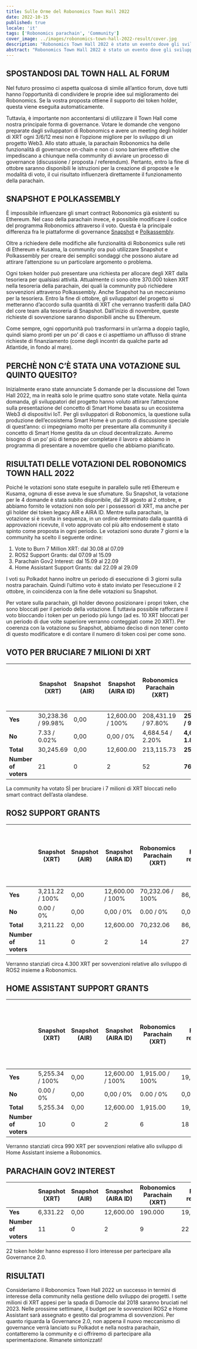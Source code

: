 ```yaml
---
title: Sulle Orme del Robonomics Town Hall 2022
date: 2022-10-15
published: true
locale: 'it'
tags: ['Robonomics parachain', 'Community']
cover_image: ../images/robonomics-town-hall-2022-result/cover.jpg
description: "Robonomics Town Hall 2022 è stato un evento dove gli sviluppatori del progetto Robonomics hanno cercato di testare gli strumenti di governance attualmente disponibili per i token holder di XRT. Ora il progetto può creare sondaggi per i possessori del token XRT su Ethereum e, soprattutto, dispone di uno strumento per la gestione della governance nell’ecosistema Polkadot."
abstract: "Robonomics Town Hall 2022 è stato un evento dove gli sviluppatori del progetto Robonomics hanno cercato di testare gli strumenti di governance attualmente disponibili per i token holder di XRT. Ora il progetto può creare sondaggi per i possessori del token XRT su Ethereum e, soprattutto, dispone di uno strumento per la gestione della governance nell’ecosistema Polkadot."
---
```


## SPOSTANDOSI DAL TOWN HALL AL FORUM

Nel futuro prossimo ci aspetta qualcosa di simile all’antico forum, dove tutti hanno l’opportunità di condividere le proprie idee sul miglioramento dei Robonomics. Se la vostra proposta ottiene il supporto dei token holder, questa viene eseguita automaticamente.

Tuttavia, è importante non accontentarsi di utilizzare il Town Hall come nostra principale forma di governance. Votare le domande che vengono preparate dagli sviluppatori di Robonomics e avere un meeting degli holder di XRT ogni 3/6/12 mesi non è l’opzione migliore per lo sviluppo di un progetto Web3. Allo stato attuale, la parachain Robonomics ha delle funzionalità di governance on-chain e non ci sono barriere effettive che impediscano a chiunque nella community di avviare un processo di governance (discussione / proposta / referendum). Pertanto, entro la fine di ottobre saranno disponibili le istruzioni per la creazione di proposte e le modalità di voto, il cui risultato influenzerà direttamente il funzionamento della parachain.

## SNAPSHOT E POLKASSEMBLY

È impossibile influenzare gli smart contract Robonomics già esistenti su Ethereum. Nel caso della parachain invece, è possibile modificare il codice del programma Robonomics attraverso il voto. Questa è la principale differenza fra le piattaforme di governance [Snapshot](https://snapshot.org/#/developers.robonomics.eth) e [Polkassembly](https://robonomics.polkassembly.io/).

Oltre a richiedere delle modifiche alle funzionalità di Robonomics sulle reti di Ethereum e Kusama, la community ora può utilizzare Snapshot e Polkassembly per creare dei semplici sondaggi che possono aiutare ad attirare l’attenzione su un particolare argomento o problema.

Ogni token holder può presentare una richiesta per allocare degli XRT dalla tesoriera per qualsiasi attività. Attualmente ci sono oltre 370.000 token XRT nella tesoreria della parachain, dei quali la community può richiedere sovvenzioni attraverso Polkassembly. Anche Snapshot ha un meccanismo per la tesoriera. Entro la fine di ottobre, gli sviluppatori del progetto si metteranno d’accordo sulla quantità di XRT che verranno trasferiti dalla DAO del core team alla tesoreria di Snapshot. Dall’inizio di novembre, queste richieste di sovvenzione saranno disponibili anche su Ethereum.   

Come sempre, ogni opportunità può trasformarsi in un’arma a doppio taglio, quindi siamo pronti per un po’ di caos e ci aspettiamo un afflusso di strane richieste di finanziamento (come degli incontri da qualche parte ad Atlantide, in fondo al mare).

## PERCHÈ NON C’È STATA UNA VOTAZIONE SUL QUINTO QUESITO?

Inizialmente erano state annunciate 5 domande per la discussione del Town Hall 2022, ma in realtà solo le prime quattro sono state votate. Nella quinta domanda, gli sviluppatori del progetto hanno voluto attirare l’attenzione sulla presentazione del concetto di Smart Home basata su un ecosistema Web3 di dispositivi IoT. Per gli sviluppatori di Robonomics, la questione sulla produzione dell’ecosistema Smart Home è un punto di discussione speciale di quest’anno: ci impegniamo molto per presentare alla community il concetto di Smart Home gestita da un cloud decentralizzato. Avremo bisogno di un po’ più di tempo per completare il lavoro e abbiamo in programma di presentare a novembre quello che abbiamo pianificato.

## RISULTATI DELLE VOTAZIONI DEL ROBONOMICS TOWN HALL 2022

Poiché le votazioni sono state eseguite in parallelo sulle reti Ethereum e Kusama, ognuna di esse aveva le sue sfumature. Su Snapshot, la votazione per le 4 domande è stata subito disponibile, dal 28 agosto al 2 ottobre, e abbiamo fornito le votazioni non solo per i possessori di XRT, ma anche per gli holder dei token legacy AIR e AIRA ID. Mentre sulla parachain, la votazione si è svolta in sequenza, in un ordine determinato dalla quantità di approvazioni ricevute, il voto approvato col più alto endosement è stato spinto come proposta in ogni periodo. Le votazioni sono durate 7 giorni e la community ha scelto il seguente ordine:

1. Vote to Burn 7 Million XRT: dal 30.08 al 07.09
2. ROS2 Support Grants: dal 07.09 al 15.09
3. Parachain Gov2 Interest: dal 15.09 al 22.09
4. Home Assistant Support Grants: dal 22.09 al 29.09

I voti su Polkadot hanno inoltre un periodo di esecuzione di 3 giorni sulla nostra parachain. Quindi l’ultimo voto è stato inviato per l’esecuzione il 2 ottobre, in coincidenza con la fine delle votazioni su Snapshot.

Per votare sulla parachain, gli holder devono posizionare i propri token, che sono bloccati per il periodo della votazione. È tuttavia possibile rafforzare il voto bloccando i token per un periodo più lungo (ad es. 10 XRT bloccati per un periodo di due volte superiore verranno conteggiati come 20 XRT). Per coerenza con la votazione su Snapshot, abbiamo deciso di non tener conto di questo modificatore e di contare il numero di token così per come sono.


## VOTO PER BRUCIARE 7 MILIONI DI XRT

<div class="big-table">

  |                        | Snapshot (XRT)     | Snapshot (AIR) | Snapshot (AIRA ID) | Robonomics Parachain (XRT) | Final results            | Turnout versus circulating supply (1,637,942 XRT) |
  |------------------------|--------------------|----------------|--------------------|----------------------------|--------------------------|---------------------------------------------------|                                             
  | **Yes**                | 30,238.36 / 99.98% | 0,00           | 12,600.00 / 100%   | 208,431.19 / 97.80%        | **251,269.55 / 98.17%**  | 15.34%                                            |
  | **No**                 | 7.33 / 0.02%       | 0,00           | 0,00 / 0%          | 4,684.54 / 2.20%           | **4,691.87 / 1.83%**     | 0.29%                                             |
  | **Total**              | 30,245.69          | 0,00           | 12,600.00          | 213,115.73                 | **255,961.42**           | 15.63%                                            |
  | **Number of voters**   | 21                 | 0              | 2                  | 52                         | **76**                   |                                                   |

</div>

La community ha votato SÌ per bruciare i 7 milioni di XRT bloccati nello smart contract dell’asta olandese.

## ROS2 SUPPORT GRANTS

<div class="big-table">

|                        | Snapshot (XRT)     | Snapshot (AIR) | Snapshot (AIRA ID) | Robonomics Parachain (XRT) | Final results        | Budget of ROS2 Grants (1 yes/no vote XRT = ± 20 grant XRT)|
|------------------------|--------------------|----------------|--------------------|----------------------------|----------------------|-----------------------------------------------------------| 
| **Yes**                | 3,211.22 / 100%    | 0,00           | 12,600.00 / 100%   | 70,232.06 / 100%           | 86,043.28            | +4,302.16                                                 |
| **No**                 | 0.00 / 0%          | 0,00           | 0,00 / 0%          | 0.00 / 0%                  | 0,00                 | -0.00                                                     |
| **Total**              | 3,211.22           | 0,00           | 12,600.00          | 70,232.06                  | 86,043.28            | **4,302.16**                                              |
| **Number of voters**   | 11                 | 0              | 2                  | 14                         | 27                   |                                                           |

</div>

Verranno stanziati circa 4.300 XRT per sovvenzioni relative allo sviluppo di ROS2 insieme a Robonomics.

## HOME ASSISTANT SUPPORT GRANTS


<div class="big-table">

|                        | Snapshot (XRT)     | Snapshot (AIR) | Snapshot (AIRA ID) | Robonomics Parachain (XRT) | Final results        | Budget of Hass Grants (1 yes/no vote XRT = ± 20 grant XRT) |
|------------------------|--------------------|----------------|--------------------|----------------------------|----------------------|------------------------------------------------------------| 
| **Yes**                | 5,255.34 / 100%    | 0,00           | 12,600.00 / 100%   | 1,915.00 / 100%            | 19,770.34            | +988.52                                                    |
| **No**                 | 0.00 / 0%          | 0,00           | 0,00 / 0%          | 0.00 / 0%                  | 0,00                 | -0.00                                                      |
| **Total**              | 5,255.34           | 0,00           | 12,600.00          | 1,915.00                   | 19,770.34            | **988.52**                                                 |
| **Number of voters**   | 10                 | 0              | 2                  | 6                          | 18                   |                                                            |


</div>

Verranno stanziati circa 990 XRT per sovvenzioni relative allo sviluppo di Home Assistant insieme a Robonomics.

## PARACHAIN GOV2 INTEREST

<div class="big-table">

|                     | Snapshot (XRT) | Snapshot (AIR)     | Snapshot (AIRA ID) | Robonomics Parachain (XRT) | Final results |
|---------------------|----------------|--------------------|--------------------|----------------------------|---------------|
| **Yes**             | 6,331.22       | 0,00               | 12,600.00          | 190.000                    | 19,121.22     |
| **Number of voters**| 11             | 0                  | 2                  | 9                          | 22            |

</div>

22 token holder hanno espresso il loro interesse per partecipare alla Governance 2.0.

## RISULTATI

Consideriamo il Robonomics Town Hall 2022 un successo in termini di interesse della community nella gestione dello sviluppo dei progetti. I sette milioni di XRT appesi per la spada di Damocle dal 2018 saranno bruciati nel 2023. Nelle prossime settimane, il budget per le sovvenzioni ROS2 e Home Assistant sarà assegnato e gestito dal programma di sovvenzioni.
Per quanto riguarda la Governance 2.0, non appena il nuovo meccanismo di governance verrà lanciato su Polkadot e nella nostra parachain, contatteremo la community e ci offriremo di partecipare alla sperimentazione. Rimanete sintonizzati!